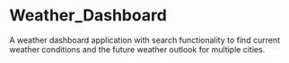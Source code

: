 # Weather_Dashboard

A weather dashboard application with search functionality to find current weather conditions and the future weather outlook for multiple cities.